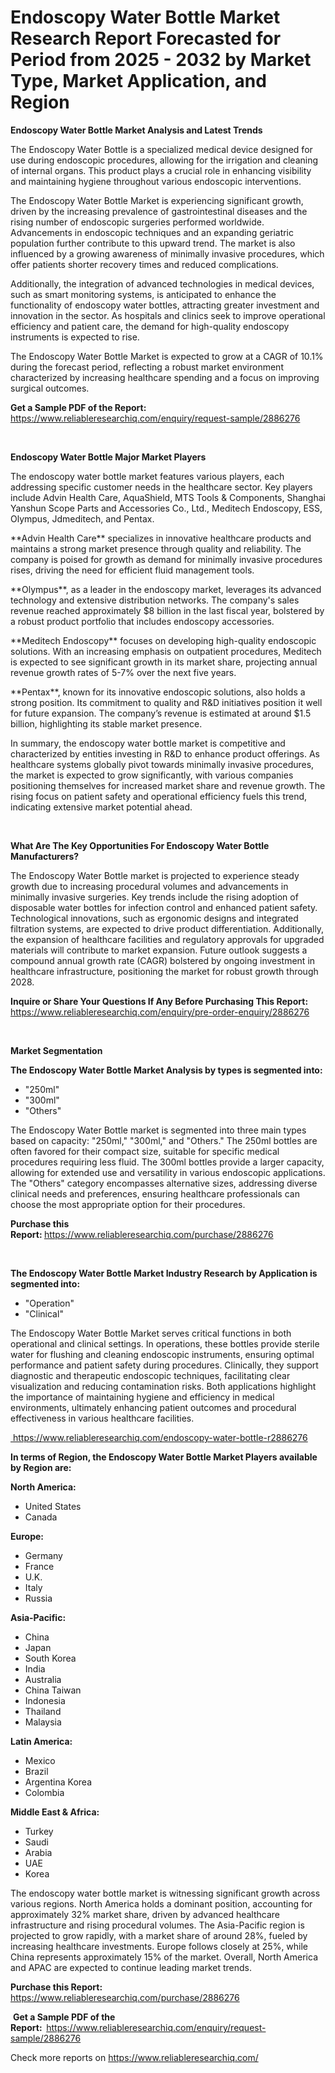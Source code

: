 <p><h1>Endoscopy Water Bottle Market Research Report Forecasted for Period from 2025 -  2032 by Market Type, Market Application, and Region</h1></p><p><strong>Endoscopy Water Bottle Market Analysis and Latest Trends</strong></p>
<p><p>The Endoscopy Water Bottle is a specialized medical device designed for use during endoscopic procedures, allowing for the irrigation and cleaning of internal organs. This product plays a crucial role in enhancing visibility and maintaining hygiene throughout various endoscopic interventions.</p><p>The Endoscopy Water Bottle Market is experiencing significant growth, driven by the increasing prevalence of gastrointestinal diseases and the rising number of endoscopic surgeries performed worldwide. Advancements in endoscopic techniques and an expanding geriatric population further contribute to this upward trend. The market is also influenced by a growing awareness of minimally invasive procedures, which offer patients shorter recovery times and reduced complications.</p><p>Additionally, the integration of advanced technologies in medical devices, such as smart monitoring systems, is anticipated to enhance the functionality of endoscopy water bottles, attracting greater investment and innovation in the sector. As hospitals and clinics seek to improve operational efficiency and patient care, the demand for high-quality endoscopy instruments is expected to rise.</p><p>The Endoscopy Water Bottle Market is expected to grow at a CAGR of 10.1% during the forecast period, reflecting a robust market environment characterized by increasing healthcare spending and a focus on improving surgical outcomes.</p></p>
<p><strong>Get a Sample PDF of the Report:&nbsp;</strong> <a href="https://www.reliableresearchiq.com/enquiry/request-sample/2886276?utm_campaign=2180&utm_medium=2&utm_source=Github&utm_content=ia&utm_term=13032025&utm_id=endoscopy-water-bottle">https://www.reliableresearchiq.com/enquiry/request-sample/2886276</a></p>
<p>&nbsp;</p>
<p><strong>Endoscopy Water Bottle Major Market Players</strong></p>
<p><p>The endoscopy water bottle market features various players, each addressing specific customer needs in the healthcare sector. Key players include Advin Health Care, AquaShield, MTS Tools & Components, Shanghai Yanshun Scope Parts and Accessories Co., Ltd., Meditech Endoscopy, ESS, Olympus, Jdmeditech, and Pentax.</p><p>**Advin Health Care** specializes in innovative healthcare products and maintains a strong market presence through quality and reliability. The company is poised for growth as demand for minimally invasive procedures rises, driving the need for efficient fluid management tools.</p><p>**Olympus**, as a leader in the endoscopy market, leverages its advanced technology and extensive distribution networks. The company's sales revenue reached approximately $8 billion in the last fiscal year, bolstered by a robust product portfolio that includes endoscopy accessories.</p><p>**Meditech Endoscopy** focuses on developing high-quality endoscopic solutions. With an increasing emphasis on outpatient procedures, Meditech is expected to see significant growth in its market share, projecting annual revenue growth rates of 5-7% over the next five years.</p><p>**Pentax**, known for its innovative endoscopic solutions, also holds a strong position. Its commitment to quality and R&D initiatives position it well for future expansion. The company’s revenue is estimated at around $1.5 billion, highlighting its stable market presence.</p><p>In summary, the endoscopy water bottle market is competitive and characterized by entities investing in R&D to enhance product offerings. As healthcare systems globally pivot towards minimally invasive procedures, the market is expected to grow significantly, with various companies positioning themselves for increased market share and revenue growth. The rising focus on patient safety and operational efficiency fuels this trend, indicating extensive market potential ahead.</p></p>
<p>&nbsp;</p>
<p><strong>What Are The Key Opportunities For Endoscopy Water Bottle Manufacturers?</strong></p>
<p><p>The Endoscopy Water Bottle market is projected to experience steady growth due to increasing procedural volumes and advancements in minimally invasive surgeries. Key trends include the rising adoption of disposable water bottles for infection control and enhanced patient safety. Technological innovations, such as ergonomic designs and integrated filtration systems, are expected to drive product differentiation. Additionally, the expansion of healthcare facilities and regulatory approvals for upgraded materials will contribute to market expansion. Future outlook suggests a compound annual growth rate (CAGR) bolstered by ongoing investment in healthcare infrastructure, positioning the market for robust growth through 2028.</p></p>
<p><strong>Inquire or Share Your Questions If Any Before Purchasing This Report:</strong> <a href="https://www.reliableresearchiq.com/enquiry/pre-order-enquiry/2886276?utm_campaign=2180&utm_medium=2&utm_source=Github&utm_content=ia&utm_term=13032025&utm_id=endoscopy-water-bottle">https://www.reliableresearchiq.com/enquiry/pre-order-enquiry/2886276</a></p>
<p>&nbsp;</p>
<p><strong>Market Segmentation</strong></p>
<p><strong>The Endoscopy Water Bottle Market Analysis by types is segmented into:</strong></p>
<p><ul><li>"250ml"</li><li>"300ml"</li><li>"Others"</li></ul></p>
<p><p>The Endoscopy Water Bottle market is segmented into three main types based on capacity: "250ml," "300ml," and "Others." The 250ml bottles are often favored for their compact size, suitable for specific medical procedures requiring less fluid. The 300ml bottles provide a larger capacity, allowing for extended use and versatility in various endoscopic applications. The "Others" category encompasses alternative sizes, addressing diverse clinical needs and preferences, ensuring healthcare professionals can choose the most appropriate option for their procedures.</p></p>
<p><strong>Purchase this Report:&nbsp;</strong><a href="https://www.reliableresearchiq.com/purchase/2886276?utm_campaign=2180&utm_medium=2&utm_source=Github&utm_content=ia&utm_term=13032025&utm_id=endoscopy-water-bottle">https://www.reliableresearchiq.com/purchase/2886276</a></p>
<p>&nbsp;</p>
<p><strong>The Endoscopy Water Bottle Market Industry Research by Application is segmented into:</strong></p>
<p><ul><li>"Operation"</li><li>"Clinical"</li></ul></p>
<p><p>The Endoscopy Water Bottle Market serves critical functions in both operational and clinical settings. In operations, these bottles provide sterile water for flushing and cleaning endoscopic instruments, ensuring optimal performance and patient safety during procedures. Clinically, they support diagnostic and therapeutic endoscopic techniques, facilitating clear visualization and reducing contamination risks. Both applications highlight the importance of maintaining hygiene and efficiency in medical environments, ultimately enhancing patient outcomes and procedural effectiveness in various healthcare facilities.</p></p>
<p><a href="https://www.reliableresearchiq.com/endoscopy-water-bottle-r2886276?utm_campaign=2180&utm_medium=2&utm_source=Github&utm_content=ia&utm_term=13032025&utm_id=endoscopy-water-bottle">&nbsp;https://www.reliableresearchiq.com/endoscopy-water-bottle-r2886276</a></p>
<p><strong>In terms of Region, the Endoscopy Water Bottle Market Players available by Region are:</strong></p>
<p>
    <p> <strong> North America: </strong>
        <ul>
            <li>United States</li>
            <li>Canada</li>
        </ul>
        </p> 
    <p> <strong> Europe: </strong>
        <ul>
            <li>Germany</li>
            <li>France</li>
            <li>U.K.</li>
            <li>Italy</li>
            <li>Russia</li>
        </ul>
        </p> 
    <p> <strong> Asia-Pacific: </strong>
        <ul>
            <li>China</li>
            <li>Japan</li>
            <li>South Korea</li>
            <li>India</li>
            <li>Australia</li>
            <li>China Taiwan</li>
            <li>Indonesia</li>
            <li>Thailand</li>
            <li>Malaysia</li>
        </ul>
        </p> 
    <p> <strong> Latin America: </strong>
        <ul>
            <li>Mexico</li>
            <li>Brazil</li>
            <li>Argentina Korea</li>
            <li>Colombia</li>
        </ul>
        </p> 
    <p> <strong> Middle East & Africa: </strong>
        <ul>
            <li>Turkey</li>
            <li>Saudi</li>
            <li>Arabia</li>
            <li>UAE</li>
            <li>Korea</li>
        </ul>
    </p>
    </p>
<p><p>The endoscopy water bottle market is witnessing significant growth across various regions. North America holds a dominant position, accounting for approximately 32% market share, driven by advanced healthcare infrastructure and rising procedural volumes. The Asia-Pacific region is projected to grow rapidly, with a market share of around 28%, fueled by increasing healthcare investments. Europe follows closely at 25%, while China represents approximately 15% of the market. Overall, North America and APAC are expected to continue leading market trends.</p></p>
<p><strong>Purchase this Report: </strong><a href="https://www.reliableresearchiq.com/purchase/2886276?utm_campaign=2180&utm_medium=2&utm_source=Github&utm_content=ia&utm_term=13032025&utm_id=endoscopy-water-bottle">https://www.reliableresearchiq.com/purchase/2886276</a></p>
<p>&nbsp;<strong>Get a Sample PDF of the Report:&nbsp;&nbsp;</strong><a href="https://www.reliableresearchiq.com/enquiry/request-sample/2886276?utm_campaign=2180&utm_medium=2&utm_source=Github&utm_content=ia&utm_term=13032025&utm_id=endoscopy-water-bottle">https://www.reliableresearchiq.com/enquiry/request-sample/2886276</a></p>
<p><strong></strong></p>
<p>Check more reports on <a href="https://www.reliableresearchiq.com/?utm_campaign=2180&utm_medium=2&utm_source=Github&utm_content=ia&utm_term=13032025&utm_id=endoscopy-water-bottle">https://www.reliableresearchiq.com/</a></p>